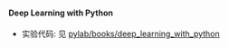 #### Deep Learning with Python

- 实验代码: 见 [pylab/books/deep_learning_with_python](pylab/books/deep_learning_with_python)